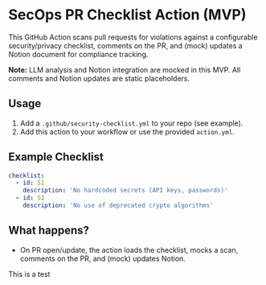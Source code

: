 # SecOps PR Checklist Action (MVP)

This GitHub Action scans pull requests for violations against a configurable security/privacy checklist, comments on the PR, and (mock) updates a Notion document for compliance tracking.

**Note:** LLM analysis and Notion integration are mocked in this MVP. All comments and Notion updates are static placeholders.

## Usage

1. Add a `.github/security-checklist.yml` to your repo (see example).
2. Add this action to your workflow or use the provided `action.yml`.

## Example Checklist
```yaml
checklist:
  - id: S1
    description: 'No hardcoded secrets (API keys, passwords)'
  - id: S2
    description: 'No use of deprecated crypto algorithms'
```

## What happens?
- On PR open/update, the action loads the checklist, mocks a scan, comments on the PR, and (mock) updates Notion.

This is a test
